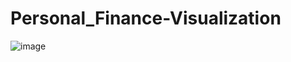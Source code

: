 # Personal_Finance-Visualization
![image](https://github.com/VedGadge/Personal_Finance-Visualization/assets/96955002/9c80525c-12ca-4fef-ad7d-79c1ef6802c4)
